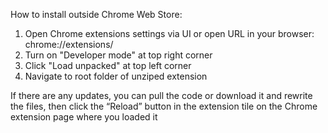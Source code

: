 How to install outside Chrome Web Store:

1. Open Chrome extensions settings via UI or open URL in your browser: chrome://extensions/
2. Turn on "Developer mode" at top right corner
3. Click "Load unpacked" at top left corner
4. Navigate to root folder of unziped extension

If there are any updates, you can pull the code or download it and rewrite the files, then click the “Reload” button in the extension tile on the Chrome extension page where you loaded it
